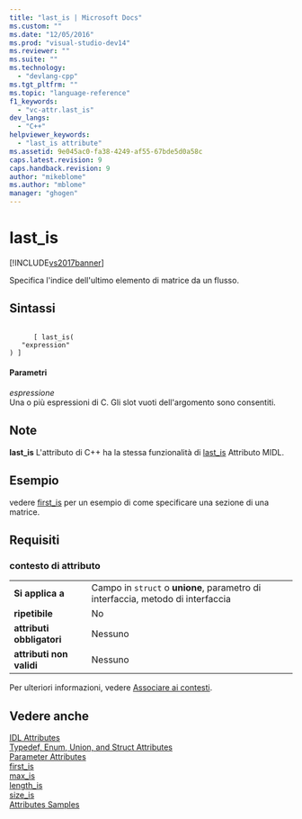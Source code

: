 ```yaml
---
title: "last_is | Microsoft Docs"
ms.custom: ""
ms.date: "12/05/2016"
ms.prod: "visual-studio-dev14"
ms.reviewer: ""
ms.suite: ""
ms.technology: 
  - "devlang-cpp"
ms.tgt_pltfrm: ""
ms.topic: "language-reference"
f1_keywords: 
  - "vc-attr.last_is"
dev_langs: 
  - "C++"
helpviewer_keywords: 
  - "last_is attribute"
ms.assetid: 9e045ac0-fa38-4249-af55-67bde5d0a58c
caps.latest.revision: 9
caps.handback.revision: 9
author: "mikeblome"
ms.author: "mblome"
manager: "ghogen"
---
```

# last_is
[!INCLUDE[vs2017banner](../assembler/inline/includes/vs2017banner.md)]

Specifica l'indice dell'ultimo elemento di matrice da un flusso.  
  
## Sintassi  
  
```  
  
      [ last_is(  
   "expression"  
) ]  
```  
  
#### Parametri  
 *espressione*  
 Una o più espressioni di C.  Gli slot vuoti dell'argomento sono consentiti.  
  
## Note  
 **last\_is** L'attributo di C\+\+ ha la stessa funzionalità di  [last\_is](http://msdn.microsoft.com/library/windows/desktop/aa367066) Attributo MIDL.  
  
## Esempio  
 vedere [first\_is](../windows/first-is.md) per un esempio di come specificare una sezione di una matrice.  
  
## Requisiti  
  
### contesto di attributo  
  
|||  
|-|-|  
|**Si applica a**|Campo in `struct` o  **unione**, parametro di interfaccia, metodo di interfaccia|  
|**ripetibile**|No|  
|**attributi obbligatori**|Nessuno|  
|**attributi non validi**|Nessuno|  
  
 Per ulteriori informazioni, vedere [Associare ai contesti](../windows/attribute-contexts.md).  
  
## Vedere anche  
 [IDL Attributes](../windows/idl-attributes.md)   
 [Typedef, Enum, Union, and Struct Attributes](../windows/typedef-enum-union-and-struct-attributes.md)   
 [Parameter Attributes](../windows/parameter-attributes.md)   
 [first\_is](../windows/first-is.md)   
 [max\_is](../windows/max-is.md)   
 [length\_is](../windows/length-is.md)   
 [size\_is](../windows/size-is.md)   
 [Attributes Samples](http://msdn.microsoft.com/it-it/558ebdb2-082f-44dc-b442-d8d33bf7bdb8)